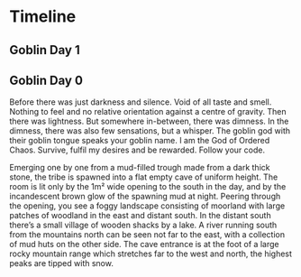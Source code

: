 # Timeline

## Goblin Day 1



## Goblin Day 0

Before there was just darkness and silence. Void of all taste and smell. 
Nothing to feel and no relative orientation against a centre of gravity.
Then there was lightness.
But somewhere in-between, there was dimness.
In the dimness, there was also few sensations, but a whisper.
The goblin god with their goblin tongue speaks your goblin name. 
I am the God of Ordered Chaos. Survive, fulfil my desires and be rewarded. Follow your code. 

Emerging one by one from a mud-filled trough made from a dark thick stone, the tribe is spawned into a flat empty cave of uniform height. 
The room is lit only by the 1m² wide opening to the south in the day, and by the incandescent brown glow of the spawning mud at night.
Peering through the opening, you see a foggy landscape consisting of moorland with large patches of woodland in the east and distant south. 
In the distant south there’s a small village of wooden shacks by a lake.
A river running south from the mountains north can be seen not far to the east, with a collection of mud huts on the other side.
The cave entrance is at the foot of a large rocky mountain range which stretches far to the west and north, the highest peaks are tipped with snow. 

